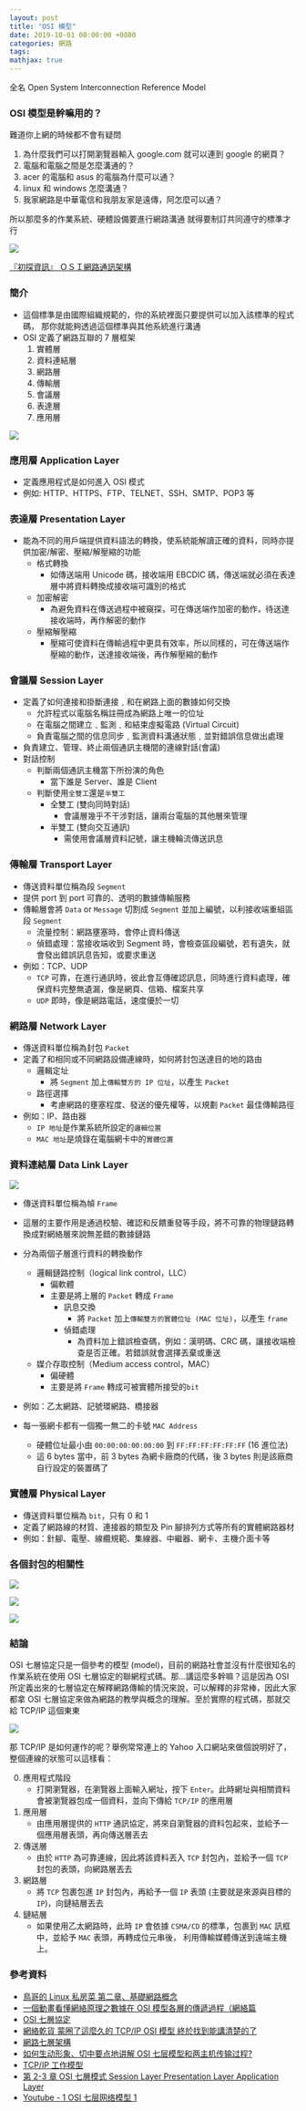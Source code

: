 ```yaml
---
layout: post
title: "OSI 模型"
date: 2019-10-01 00:00:00 +0800
categories: 網路
tags:
mathjax: true
---
```


全名 Open System Interconnection Reference Model

### OSI 模型是幹嘛用的？

難道你上網的時候都不會有疑問

1. 為什麼我們可以打開瀏覽器輸入 google.com 就可以連到 google 的網頁？
2. 電腦和電腦之間是怎麼溝通的？
3. acer 的電腦和 asus 的電腦為什麼可以通？
4. linux 和 windows 怎麼溝通？
5. 我家網路是中華電信和我朋友家是遠傳，阿怎麼可以通？

所以那麼多的作業系統、硬體設備要進行網路溝通
就得要制訂共同遵守的標準才行

![](https://i.imgur.com/9DFaVfp.png)

[『初探資訊』 ＯＳＩ網路通訊架構](https://www.youtube.com/watch?v=kyARqyCjoYY)

### 簡介

- 這個標準是由國際組織規範的，你的系統裡面只要提供可以加入該標準的程式碼， 那你就能夠透過這個標準與其他系統進行溝通
- OSI 定義了網路互聯的 7 層框架
  1. 實體層
  2. 資料連結層
  3. 網路層
  4. 傳輸層
  5. 會議層
  6. 表達層
  7. 應用層

![](https://i.imgur.com/0st4ETA.png)

### 應用層 Application Layer

- 定義應用程式是如何進入 OSI 模式
- 例如: HTTP、HTTPS、FTP、TELNET、SSH、SMTP、POP3 等

### 表達層 Presentation Layer

- 能為不同的用戶端提供資料語法的轉換，使系統能解讀正確的資料，同時亦提供加密/解密、壓縮/解壓縮的功能
  - 格式轉換
    - 如傳送端用 Unicode 碼，接收端用 EBCDIC 碼，傳送端就必須在表達層中將資料轉換成接收端可識別的格式
  - 加密解密
    - 為避免資料在傳送過程中被窺探，可在傳送端作加密的動作，待送達接收端時，再作解密的動作
  - 壓縮解壓縮
    - 壓縮可使資料在傳輸過程中更具有效率，所以同樣的，可在傳送端作壓縮的動作，送達接收端後，再作解壓縮的動作

### 會議層 Session Layer

- 定義了如何連接和掛斷連接﹐和在網路上面的數據如何交換
  - 允許程式以電腦名稱註冊成為網路上唯一的位址
  - 在電腦之間建立﹑監測﹑和結束虛擬電路 (Virtual Circuit)
  - 負責電腦之間的信息同步﹐監測資料溝通狀態﹐並對錯誤信息做出處理
- 負責建立、管理、終止兩個通訊主機間的連線對話(會議)
- 對話控制
  - 判斷兩個通訊主機當下所扮演的角色
    - 當下誰是 Server、誰是 Client
  - 判斷使用`全雙工`還是`半雙工`
    - 全雙工 (雙向同時對話)
      - 會議層幾乎不干涉對話，讓兩台電腦的其他層來管理
    - 半雙工 (雙向交互通訊)
      - 需使用會議層資料記號，讓主機輪流傳送訊息

### 傳輸層 Transport Layer

- 傳送資料單位稱為段 `Segment`
- 提供 port 到 port 可靠的、透明的數據傳輸服務
- 傳輸層會將 `Data` or `Message` 切割成 `Segment` 並加上編號，以利接收端重組區段 `Segment`
  - 流量控制：網路壅塞時，會停止資料傳送
  - 偵錯處理：當接收端收到 Segment 時，會檢查區段編號，若有遺失，就會發出錯誤訊息告知，或要求重送
- 例如：TCP、UDP
  - `TCP` 可靠，在進行通訊時，彼此會互傳確認訊息，同時進行資料處理，確保資料完整無遺漏，像是網頁、信箱、檔案共享
  - `UDP` 即時，像是網路電話，速度優於一切

### 網路層 Network Layer

- 傳送資料單位稱為封包 `Packet`
- 定義了和相同或不同網路設備連線時，如何將封包送達目的地的路由
  - 邏輯定址
    - 將 `Segment` 加上`傳輸雙方的 IP 位址`，以產生 `Packet`
  - 路徑選擇
    - 考慮網路的壅塞程度、發送的優先權等，以規劃 `Packet` 最佳傳輸路徑
- 例如：IP、路由器
  - `IP 地址`是作業系統所設定的`邏輯位置`
  - `MAC 地址`是燒錄在電腦網卡中的`實體位置`

### 資料連結層 Data Link Layer

![](https://i.imgur.com/TBkaxc6.png)

- 傳送資料單位稱為幀 `Frame`
- 這層的主要作用是通過校驗、確認和反饋重發等手段，將不可靠的物理鏈路轉換成對網絡層來說無差錯的數據鏈路
- 分為兩個子層進行資料的轉換動作
  - 邏輯鏈路控制（logical link control，LLC）
    - 偏軟體
    - 主要是將上層的 `Packet` 轉成 `Frame`
      - 訊息交換
        - 將 `Packet` 加上`傳輸雙方的實體位址 (MAC 位址)`，以產生 `frame`
      - 偵錯處理
        - 為資料加上錯誤檢查碼，例如：漢明碼、CRC 碼，讓接收端檢查是否正確。若錯誤就會選擇丟棄或重送
  - 媒介存取控制（Medium access control，MAC）
    - 偏硬體
    - 主要是將 `Frame` 轉成可被實體所接受的`bit`
- 例如：乙太網路、記號環網路、橋接器

- 每一張網卡都有一個獨一無二的卡號 `MAC Address`
  - 硬體位址最小由 `00:00:00:00:00:00` 到 `FF:FF:FF:FF:FF:FF` (16 進位法)
  - 這 6 bytes 當中，前 3 bytes 為網卡廠商的代碼，後 3 bytes 則是該廠商自行設定的裝置碼了

### 實體層 Physical Layer

- 傳送資料單位稱為 `bit`，只有 0 和 1
- 定義了網路線的材質、連接器的類型及 Pin 腳排列方式等所有的實體網路器材
- 例如：針腳、電壓、線纜規範、集線器、中繼器、網卡、主機介面卡等

### 各個封包的相關性

![](https://i.imgur.com/Fr3aEHM.png)

![](https://i.imgur.com/arN7odc.png)

![](https://i.imgur.com/FzzeB9j.png)

### 結論

OSI 七層協定只是一個參考的模型 (model)，目前的網路社會並沒有什麼很知名的作業系統在使用 OSI 七層協定的聯網程式碼。那...講這麼多幹嘛？這是因為 OSI 所定義出來的七層協定在解釋網路傳輸的情況來說，可以解釋的非常棒，因此大家都拿 OSI 七層協定來做為網路的教學與概念的理解。至於實際的程式碼，那就交給 TCP/IP 這個東東

![](https://i.imgur.com/yqGtbLM.png)

那 TCP/IP 是如何運作的呢？舉例常常連上的 Yahoo 入口網站來做個說明好了，整個連線的狀態可以這樣看：

0. 應用程式階段
   - 打開瀏覽器，在瀏覽器上面輸入網址，按下 `Enter`。此時網址與相關資料會被瀏覽器包成一個資料，並向下傳給 `TCP/IP` 的應用層
1. 應用層
   - 由應用層提供的 `HTTP` 通訊協定，將來自瀏覽器的資料包起來，並給予一個應用層表頭，再向傳送層丟去
1. 傳送層
   - 由於 `HTTP` 為可靠連線，因此將該資料丟入 `TCP` 封包內，並給予一個 `TCP` 封包的表頭，向網路層丟去
1. 網路層
   - 將 `TCP` 包裹包進 `IP` 封包內，再給予一個 `IP` 表頭 (主要就是來源與目標的 `IP`)，向鏈結層丟去
1. 鏈結層
   - 如果使用乙太網路時，此時 `IP` 會依據 `CSMA/CD` 的標準，包裹到 `MAC` 訊框中，並給予 `MAC` 表頭，再轉成位元串後， 利用傳輸媒體傳送到遠端主機上。

### 參考資料

- [鳥哥的 Linux 私房菜 第二章、基礎網路概念](http://linux.vbird.org/linux_server/0110network_basic.php)
- [一個動畫看懂網絡原理之數據在 OSI 模型各層的傳遞過程（網絡篇](https://kknews.cc/zh-tw/comic/kn95grv.html)
- [OSI 七層協定](http://blog.ilc.edu.tw/blog/index.php?op=printView&articleId=687278&blogId=33949)
- [網絡乾貨 蒙圈了這麼久的 TCP/IP OSI 模型 終於找到能講清楚的了](https://kknews.cc/news/axm9x5v.html)
- [網路七層架構](https://www.slideshare.net/ssuserd7440a/ais8)
- [如何生动形象、切中要点地讲解 OSI 七层模型和两主机传输过程?](https://www.zhihu.com/question/24002080)
- [TCP/IP 工作模型](https://blog.csdn.net/Edwingu/article/details/8931153)
- [第 2-3 章 OSI 七層模式 Session Layer Presentation Layer Application Layer](https://slidesplayer.com/slide/11520552/)
- [Youtube - 1 OSI 七层网络模型 1](https://www.youtube.com/watch?v=5UluGxlw-p0&list=PLeqJ4QAZIi9y3b75alI9ys0glgO2D1flT&index=7)
